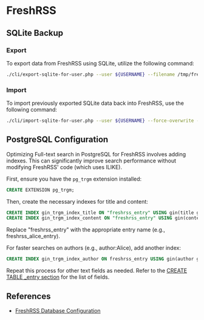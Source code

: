 # FreshRSS

## SQLite Backup

### Export

To export data from FreshRSS using SQLite, utilize the following command:

```bash
./cli/export-sqlite-for-user.php --user ${USERNAME} --filename /tmp/freshrss.sqlite
```

### Import

To import previously exported SQLite data back into FreshRSS, use the following command:

```bash
./cli/import-sqlite-for-user.php --user ${USERNAME} --force-overwrite --filename /tmp/freshrss.sqlite
```

## PostgreSQL Configuration

Optimizing Full-text search in PostgreSQL for FreshRSS involves adding indexes. This can significantly improve search performance without modifying FreshRSS' code (which uses ILIKE).

First, ensure you have the `pg_trgm` extension installed:

```sql
CREATE EXTENSION pg_trgm;
```

Then, create the necessary indexes for title and content:

```sql
CREATE INDEX gin_trgm_index_title ON "freshrss_entry" USING gin(title gin_trgm_ops);
CREATE INDEX gin_trgm_index_content ON "freshrss_entry" USING gin(content gin_trgm_ops);
```

Replace "freshrss_entry" with the appropriate entry name (e.g., freshrss_alice_entry).

For faster searches on authors (e.g., author:Alice), add another index:

```sql
CREATE INDEX gin_trgm_index_author ON freshrss_entry USING gin(author gin_trgm_ops);
```

Repeat this process for other text fields as needed. Refer to the [CREATE TABLE _entry section](https://github.com/FreshRSS/FreshRSS/blob/edge/app/SQL/install.sql.pgsql.php) for the list of fields.

## References

- [FreshRSS Database Configuration](https://freshrss.github.io/FreshRSS/en/admins/DatabaseConfig.html)
